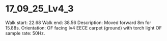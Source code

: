 # 17_09_25_Lv4_3

Walk start: 22.68
Walk end: 38.56
Description: Moved forward 8m for 15.88s. 
Orientation: OF facing lv4 EECE carpet (ground) with torch light
OF sample rate: 50Hz.